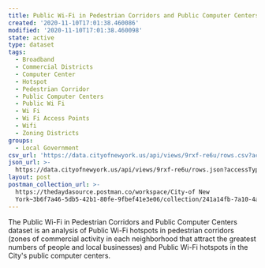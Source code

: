 ```yaml
---
title: Public Wi-Fi in Pedestrian Corridors and Public Computer Centers
created: '2020-11-10T17:01:38.460086'
modified: '2020-11-10T17:01:38.460098'
state: active
type: dataset
tags:
  - Broadband
  - Commercial Districts
  - Computer Center
  - Hotspot
  - Pedestrian Corridor
  - Public Computer Centers
  - Public Wi Fi
  - Wi Fi
  - Wi Fi Access Points
  - Wifi
  - Zoning Districts
groups:
  - Local Government
csv_url: 'https://data.cityofnewyork.us/api/views/9rxf-re6u/rows.csv?accessType=DOWNLOAD'
json_url: >-
  https://data.cityofnewyork.us/api/views/9rxf-re6u/rows.json?accessType=DOWNLOAD
layout: post
postman_collection_url: >-
  https://thedaydasource.postman.co/workspace/City-of New
  York~3b6f7a46-5db5-42b1-80fe-9fbef41e3e06/collection/241a14fb-7a10-4a9c-ab7f-63e2499d18e8
---
```

The Public Wi-Fi in Pedestrian Corridors and Public Computer Centers dataset is an analysis of Public Wi-Fi hotspots in pedestrian corridors (zones of commercial activity in each neighborhood that attract the greatest numbers of people and local businesses) and Public Wi-Fi hotspots in the City's public computer centers.
